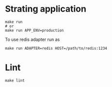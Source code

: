 # Strating application
```
make run
# or
make run APP_ENV=production
```
To use redis adapter run as
```
make run ADAPTER=redis HOST=/path/to/redis:1234
```

# Lint
```
make lint
```
